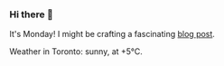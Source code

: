 ### Hi there :wave:

It's Monday! I might be crafting a fascinating [blog post](https://www.benjaminwuethrich.dev).

Weather in Toronto: sunny, at +5°C.
